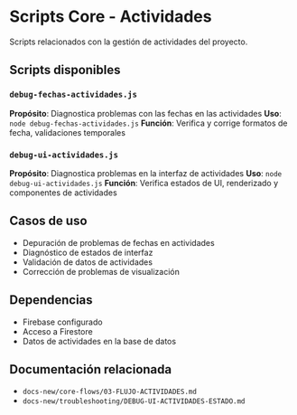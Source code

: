 # Scripts Core - Actividades

Scripts relacionados con la gestión de actividades del proyecto.

## Scripts disponibles

### `debug-fechas-actividades.js`
**Propósito**: Diagnostica problemas con las fechas en las actividades
**Uso**: `node debug-fechas-actividades.js`
**Función**: Verifica y corrige formatos de fecha, validaciones temporales

### `debug-ui-actividades.js`
**Propósito**: Diagnostica problemas en la interfaz de actividades
**Uso**: `node debug-ui-actividades.js`
**Función**: Verifica estados de UI, renderizado y componentes de actividades

## Casos de uso

- Depuración de problemas de fechas en actividades
- Diagnóstico de estados de interfaz
- Validación de datos de actividades
- Corrección de problemas de visualización

## Dependencias

- Firebase configurado
- Acceso a Firestore
- Datos de actividades en la base de datos

## Documentación relacionada

- `docs-new/core-flows/03-FLUJO-ACTIVIDADES.md`
- `docs-new/troubleshooting/DEBUG-UI-ACTIVIDADES-ESTADO.md`
